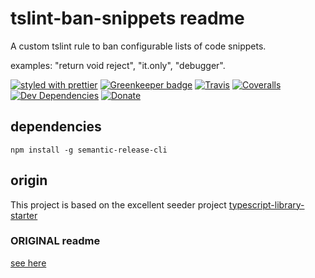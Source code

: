 # tslint-ban-snippets readme

A custom tslint rule to ban configurable lists of code snippets.

examples: "return void reject", "it.only", "debugger".

[![styled with prettier](https://img.shields.io/badge/styled_with-prettier-ff69b4.svg)](https://github.com/prettier/prettier)
[![Greenkeeper badge](https://badges.greenkeeper.io/mrseanryan/tslint-ban-snippets.svg)](https://greenkeeper.io/)
[![Travis](https://img.shields.io/travis/mrseanryan/tslint-ban-snippets.svg)](https://travis-ci.org/mrseanryan/tslint-ban-snippets)
[![Coveralls](https://img.shields.io/coveralls/mrseanryan/tslint-ban-snippets.svg)](https://coveralls.io/github/mrseanryan/tslint-ban-snippets)
[![Dev Dependencies](https://david-dm.org/mrseanryan/tslint-ban-snippets/dev-status.svg)](https://david-dm.org/mrseanryan/tslint-ban-snippets?type=dev)
[![Donate](https://img.shields.io/badge/donate-paypal-blue.svg)](https://paypal.me/mrseanryan)

## dependencies

```
npm install -g semantic-release-cli
```

## origin

This project is based on the excellent seeder project [typescript-library-starter](https://github.com/alexjoverm/typescript-library-starter)

### ORIGINAL readme

[see here](./readme.original.md)
